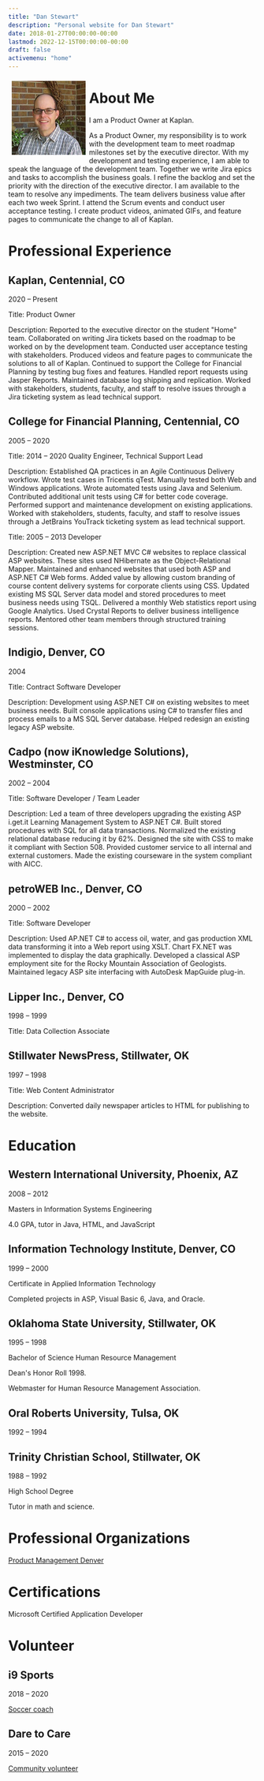 ```yaml
---
title: "Dan Stewart"
description: "Personal website for Dan Stewart"
date: 2018-01-27T00:00:00-00:00
lastmod: 2022-12-15T00:00:00-00:00
draft: false
activemenu: "home"
---
```


<img src="/images/stewshack.jpg" style="float:left; margin: 0.5em;" alt="Dan Stewart">

# About Me

I am a Product Owner at Kaplan.

As a Product Owner, my responsibility is to work with the development team to meet roadmap milestones set by the executive director. With my development and testing experience, I am able to speak the language of the development team. Together we write Jira epics and tasks to accomplish the business goals. I refine the backlog and set the priority with the direction of the executive director. I am available to the team to resolve any impediments. The team delivers business value after each two week Sprint. I attend the Scrum events and conduct user acceptance testing. I create product videos, animated GIFs, and feature pages to communicate the change to all of Kaplan.

# Professional Experience

## Kaplan, Centennial, CO

2020 &ndash; Present

Title: Product Owner

Description: Reported to the executive director on the student "Home" team. Collaborated on writing Jira tickets based on the roadmap to be worked on by the development team. Conducted user acceptance testing with stakeholders. Produced videos and feature pages to communicate the solutions to all of Kaplan. Continued to support the College for Financial Planning by testing bug fixes and features. Handled report requests using Jasper Reports. Maintained database log shipping and replication. Worked with stakeholders, students, faculty, and staff to resolve issues through a Jira ticketing system as lead technical support.

## College for Financial Planning, Centennial, CO

2005 &ndash; 2020

Title: 2014 &ndash; 2020 Quality Engineer, Technical Support Lead

Description: Established QA practices in an Agile Continuous Delivery workflow. Wrote test cases in Tricentis qTest. Manually tested both Web and Windows applications. Wrote automated tests using Java and Selenium. Contributed additional unit tests using C# for better code coverage. Performed support and maintenance development on existing applications. Worked with stakeholders, students, faculty, and staff to resolve issues through a JetBrains YouTrack ticketing system as lead technical support. 

Title: 2005 &ndash; 2013 Developer

Description: Created new ASP.NET MVC C# websites to replace classical ASP websites. These sites used NHibernate as the Object-Relational Mapper. Maintained and enhanced websites that used both ASP and ASP.NET C# Web forms. Added value by allowing custom branding of course content delivery systems for corporate clients using CSS. Updated existing MS SQL Server data model and stored procedures to meet business needs using TSQL. Delivered a monthly Web statistics report using Google Analytics. Used Crystal Reports to deliver business intelligence reports. Mentored other team members through structured training sessions.

## Indigio, Denver, CO

2004

Title: Contract Software Developer

Description: Development using ASP.NET C# on existing websites to meet business needs. Built console applications using C# to transfer files and process emails to a MS SQL Server database. Helped redesign an existing legacy ASP website.

## Cadpo (now iKnowledge Solutions), Westminster, CO

2002 &ndash; 2004

Title: Software Developer / Team Leader

Description: Led a team of three developers upgrading the existing ASP i.get.it Learning Management System to ASP.NET C#. Built stored procedures with SQL for all data transactions. Normalized the existing relational database reducing it by 62%. Designed the site with CSS to make it compliant with Section 508. Provided customer service to all internal and external customers. 
Made the existing courseware in the system compliant with AICC.

## petroWEB Inc., Denver, CO

2000 &ndash; 2002

Title: Software Developer

Description: Used AP.NET C# to access oil, water, and gas production XML data transforming it into a Web report using XSLT. Chart FX.NET was implemented to display the data graphically. Developed a classical ASP employment site for the Rocky Mountain Association of Geologists. Maintained legacy ASP site interfacing with AutoDesk MapGuide plug-in.

## Lipper Inc., Denver, CO

1998 &ndash; 1999

Title: Data Collection Associate

## Stillwater NewsPress, Stillwater, OK

1997 &ndash; 1998

Title: Web Content Administrator

Description: Converted daily newspaper articles to HTML for publishing to the website.

# Education

## Western International University, Phoenix, AZ

2008 &ndash; 2012

Masters in Information Systems Engineering

4.0 GPA, tutor in Java, HTML, and JavaScript

## Information Technology Institute, Denver, CO

1999 &ndash; 2000

Certificate in Applied Information Technology

Completed projects in ASP, Visual Basic 6, Java, and Oracle.

## Oklahoma State University, Stillwater, OK

1995 &ndash; 1998

Bachelor of Science Human Resource Management

Dean's Honor Roll 1998.

Webmaster for Human Resource Management Association.

## Oral Roberts University, Tulsa, OK

1992 &ndash; 1994

## Trinity Christian School, Stillwater, OK

1988 &ndash; 1992

High School Degree

Tutor in math and science.

# Professional Organizations

[Product Management Denver](https://www.meetup.com/Product-Management-Denver/)

# Certifications

Microsoft Certified Application Developer

# Volunteer

## i9 Sports

2018 &ndash; 2020

[Soccer coach](https://www.i9sports.com/)

## Dare to Care

2015 &ndash; 2020

[Community volunteer](http://www.coloradocommunity.org/serve/)
